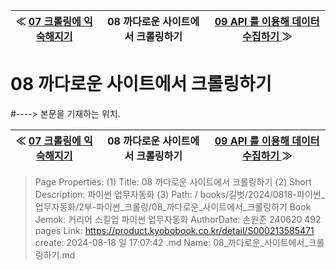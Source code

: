 
| ≪ [ 07 크롤링에 익숙해지기 ](/books/길벗/2024/0818-파이썬_업무자동화/2부-파이썬_크롤링/07_크롤링에_익숙해지기) | 08 까다로운 사이트에서 크롤링하기 | [ 09 API 를 이용해 데이터 수집하기 ](/books/길벗/2024/0818-파이썬_업무자동화/2부-파이썬_크롤링/09_API_를_이용해_데이터_수집하기) ≫ |
|:----:|:----:|:----:|

# 08 까다로운 사이트에서 크롤링하기
#----> 본문을 기재하는 위치.



| ≪ [ 07 크롤링에 익숙해지기 ](/books/길벗/2024/0818-파이썬_업무자동화/2부-파이썬_크롤링/07_크롤링에_익숙해지기) | 08 까다로운 사이트에서 크롤링하기 | [ 09 API 를 이용해 데이터 수집하기 ](/books/길벗/2024/0818-파이썬_업무자동화/2부-파이썬_크롤링/09_API_를_이용해_데이터_수집하기) ≫ |
|:----:|:----:|:----:|

> Page Properties:
> (1) Title: 08 까다로운 사이트에서 크롤링하기
> (2) Short Description: 파이썬 업무자동화
> (3) Path: / books/길벗/2024/0818-파이썬_업무자동화/2부-파이썬_크롤링/08_까다로운_사이트에서_크롤링하기
> Book Jemok: 커리어 스킬업 파이썬 업무자동화
> AuthorDate: 손원준 240620 492 pages
> Link: https://product.kyobobook.co.kr/detail/S000213585471
> create: 2024-08-18 일 17:07:42
> .md Name: 08_까다로운_사이트에서_크롤링하기.md

